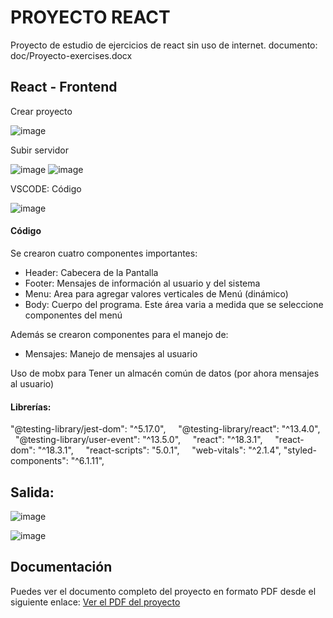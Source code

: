 # PROYECTO REACT
Proyecto de estudio de ejercicios de react sin uso de internet.
documento: doc/Proyecto-exercises.docx


## React - Frontend

Crear proyecto

![image](https://github.com/user-attachments/assets/f77fb31f-d7c1-4e7a-a07b-1b67100354a6)


Subir servidor

![image](https://github.com/user-attachments/assets/df3d8ca7-28fd-4d99-bf2a-5ca4dd57982f)
![image](https://github.com/user-attachments/assets/dab44d14-1a29-468c-b388-6b331ffb1160)

VSCODE: Código

![image](https://github.com/user-attachments/assets/2fda3b73-1893-4c7d-a1da-b92f44812f68)


#### Código

Se crearon cuatro componentes importantes:

- Header: Cabecera de la Pantalla
- Footer: Mensajes de información al usuario y del sistema
- Menu: Area para agregar valores verticales de Menú (dinámico)
- Body: Cuerpo del programa. Este área varia a medida que se seleccione componentes del menú

Además se crearon componentes para el manejo de:

- Mensajes: Manejo de mensajes al usuario

Uso de mobx para Tener un almacén común de datos (por ahora mensajes al usuario)

#### Librerías:

"@testing-library/jest-dom": "^5.17.0",
    "@testing-library/react": "^13.4.0",
    "@testing-library/user-event": "^13.5.0",
    "react": "^18.3.1",
    "react-dom": "^18.3.1",
    "react-scripts": "5.0.1",
    "web-vitals": "^2.1.4",
    "styled-components": "^6.1.11",

## Salida:

![image](https://github.com/user-attachments/assets/758e3e9a-cf58-4ba9-8154-b92b5c476070)

![image](https://github.com/user-attachments/assets/7e34b102-2d26-44a5-8a9e-d884f68f2881)


## Documentación
Puedes ver el documento completo del proyecto en formato PDF desde el siguiente enlace:
<a href="https://github.com/wlopera/react-practical-exercises/blob/4b0d75518f989171f8acdea3c04ccf0cc48bb612/src/doc/Proyecto-practical-exercises.pdf" target="_blank">Ver el PDF del proyecto</a>
